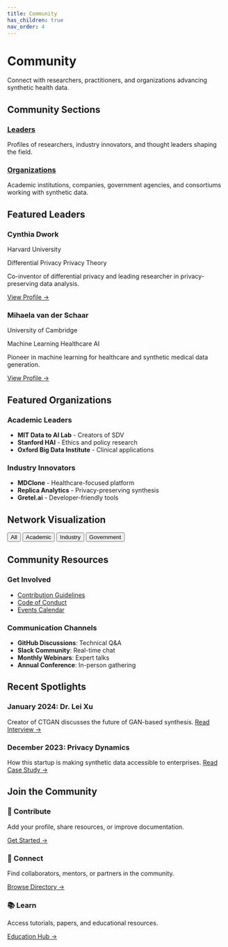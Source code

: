 ```yaml
---
title: Community
has_children: true
nav_order: 4
---
```


# Community

Connect with researchers, practitioners, and organizations advancing synthetic health data.

## Community Sections

### [Leaders](/community/leaders/)
Profiles of researchers, industry innovators, and thought leaders shaping the field.

### [Organizations](/community/organizations/)
Academic institutions, companies, government agencies, and consortiums working with synthetic data.

## Featured Leaders

<div class="grid">
  <div class="leader-profile-card">
    <div class="profile-header">
      <div class="profile-info">
        <h3>Cynthia Dwork</h3>
        <p class="affiliation">Harvard University</p>
        <div class="expertise-tags">
          <span class="tag">Differential Privacy</span>
          <span class="tag">Privacy Theory</span>
        </div>
      </div>
    </div>
    <p>Co-inventor of differential privacy and leading researcher in privacy-preserving data analysis.</p>
    <a href="/community/leaders/cynthia-dwork/">View Profile →</a>
  </div>
  
  <div class="leader-profile-card">
    <div class="profile-header">
      <div class="profile-info">
        <h3>Mihaela van der Schaar</h3>
        <p class="affiliation">University of Cambridge</p>
        <div class="expertise-tags">
          <span class="tag">Machine Learning</span>
          <span class="tag">Healthcare AI</span>
        </div>
      </div>
    </div>
    <p>Pioneer in machine learning for healthcare and synthetic medical data generation.</p>
    <a href="/community/leaders/mihaela-van-der-schaar/">View Profile →</a>
  </div>
</div>

## Featured Organizations

### Academic Leaders
- **MIT Data to AI Lab** - Creators of SDV
- **Stanford HAI** - Ethics and policy research
- **Oxford Big Data Institute** - Clinical applications

### Industry Innovators
- **MDClone** - Healthcare-focused platform
- **Replica Analytics** - Privacy-preserving synthesis
- **Gretel.ai** - Developer-friendly tools

## Network Visualization

<div class="network-visualization">
  <div class="viz-controls">
    <button onclick="filterByType('all')">All</button>
    <button onclick="filterByType('academic')">Academic</button>
    <button onclick="filterByType('industry')">Industry</button>
    <button onclick="filterByType('government')">Government</button>
  </div>
  <div id="network-container">
    <!-- D3.js visualization will be inserted here -->
  </div>
</div>

## Community Resources

### Get Involved
- [Contribution Guidelines](/community/contribute/)
- [Code of Conduct](/community/code-of-conduct/)
- [Events Calendar](/community/events/)

### Communication Channels
- **GitHub Discussions**: Technical Q&A
- **Slack Community**: Real-time chat
- **Monthly Webinars**: Expert talks
- **Annual Conference**: In-person gathering

## Recent Spotlights

### January 2024: Dr. Lei Xu
Creator of CTGAN discusses the future of GAN-based synthesis.
[Read Interview →](/community/spotlights/2024-01-lei-xu/)

### December 2023: Privacy Dynamics
How this startup is making synthetic data accessible to enterprises.
[Read Case Study →](/community/spotlights/2023-12-privacy-dynamics/)

## Join the Community

<div class="grid">
  <div class="grid-item">
    <h3>📝 Contribute</h3>
    <p>Add your profile, share resources, or improve documentation.</p>
    <a href="/community/contribute/">Get Started →</a>
  </div>
  
  <div class="grid-item">
    <h3>🤝 Connect</h3>
    <p>Find collaborators, mentors, or partners in the community.</p>
    <a href="/community/connect/">Browse Directory →</a>
  </div>
  
  <div class="grid-item">
    <h3>📚 Learn</h3>
    <p>Access tutorials, papers, and educational resources.</p>
    <a href="/education/">Education Hub →</a>
  </div>
</div>